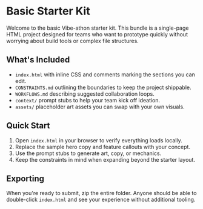 # Basic Starter Kit

Welcome to the basic Vibe-athon starter kit. This bundle is a single-page HTML project designed for teams who want to prototype quickly without worrying about build tools or complex file structures.

## What's Included

- `index.html` with inline CSS and comments marking the sections you can edit.
- `CONSTRAINTS.md` outlining the boundaries to keep the project shippable.
- `WORKFLOWS.md` describing suggested collaboration loops.
- `context/` prompt stubs to help your team kick off ideation.
- `assets/` placeholder art assets you can swap with your own visuals.

## Quick Start

1. Open `index.html` in your browser to verify everything loads locally.
2. Replace the sample hero copy and feature callouts with your concept.
3. Use the prompt stubs to generate art, copy, or mechanics.
4. Keep the constraints in mind when expanding beyond the starter layout.

## Exporting

When you're ready to submit, zip the entire folder. Anyone should be able to double-click `index.html` and see your experience without additional tooling.
